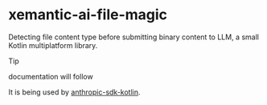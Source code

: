 # xemantic-ai-file-magic
Detecting file content type before submitting binary content to LLM, a small Kotlin multiplatform library.

> [!TIP]
> documentation will follow

It is being used by [anthropic-sdk-kotlin](https://github.com/xemantic/anthropic-sdk-kotlin).
